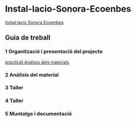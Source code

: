 # Instal-lacio-Sonora-Ecoenbes
[Instal·lacio Sonora Ecoenbes](https://github.com/Minitowers/Instal-lacio-Sonora-Ecoenbes/blob/master/README.md)

## Guia de treball

### 1 Organització i presentació del projecte
[práctica1.Anàlisis dels materials](materials.md)
### 2 Anàlisis del material
### 3 Taller
### 4 Taller
### 5 Muntatge i documentació
